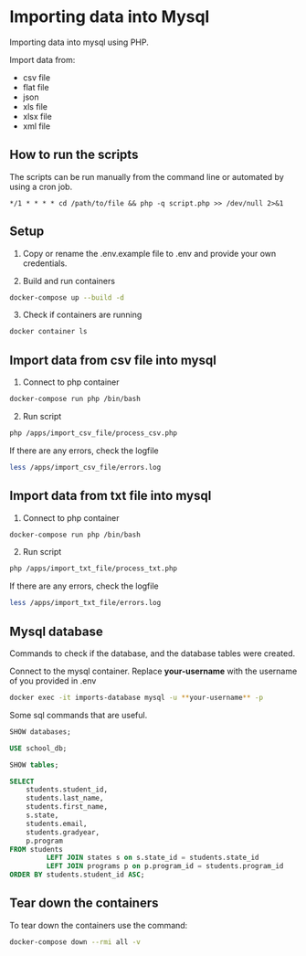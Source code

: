 # Importing data into Mysql

Importing data into mysql using PHP.

Import data from:
- csv file
- flat file
- json
- xls file
- xlsx file
- xml file

## How to run the scripts

The scripts can be run manually from the command line or automated by using a cron job.

`*/1 * * * * cd /path/to/file && php -q script.php >> /dev/null 2>&1`

## Setup

1. Copy or rename the .env.example file to .env and provide your own credentials.

2. Build and run containers

```bash
docker-compose up --build -d
```

3. Check if containers are running

```bash
docker container ls
```

## Import data from csv file into mysql

1. Connect to php container

```bash
docker-compose run php /bin/bash
```

2. Run script

```bash
php /apps/import_csv_file/process_csv.php
```

If there are any errors, check the logfile

```bash
less /apps/import_csv_file/errors.log
```

## Import data from txt file into mysql

1. Connect to php container

```bash
docker-compose run php /bin/bash
```

2. Run script

```bash
php /apps/import_txt_file/process_txt.php
```

If there are any errors, check the logfile

```bash
less /apps/import_txt_file/errors.log
```

## Mysql database

Commands to check if the database, and the database tables were created.

Connect to the mysql container. Replace **your-username** with the username of you provided in .env 

```bash
docker exec -it imports-database mysql -u **your-username** -p
```

Some sql commands that are useful.

```sql
SHOW databases;
```

```sql
USE school_db;
```

```sql
SHOW tables;
```

```sql
SELECT
    students.student_id,
    students.last_name,
    students.first_name,
    s.state,
    students.email,
    students.gradyear,
    p.program
FROM students
         LEFT JOIN states s on s.state_id = students.state_id
         LEFT JOIN programs p on p.program_id = students.program_id
ORDER BY students.student_id ASC;
```

## Tear down the containers

To tear down the containers use the command:

```bash
docker-compose down --rmi all -v
```